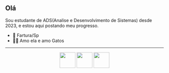 ## Olá
Sou estudante de ADS(Analise e Desenvolvimento de Sistemas) desde 2023, e estou aqui postando meu progresso.

  - 🏡 Fartura/Sp
  - 👭🐱 Amo ela e amo Gatos
---

<div class="images" align = "center">
  <img src= "https://cdn.jsdelivr.net/gh/devicons/devicon@latest/icons/python/python-original.svg" height = "50" width = "50" />
  <img src="https://cdn.jsdelivr.net/gh/devicons/devicon@latest/icons/react/react-original.svg" height ="50" width = "50" />
  <img src="https://cdn.jsdelivr.net/gh/devicons/devicon@latest/icons/vuejs/vuejs-original.svg" height = "50" width = "50"
</div>






